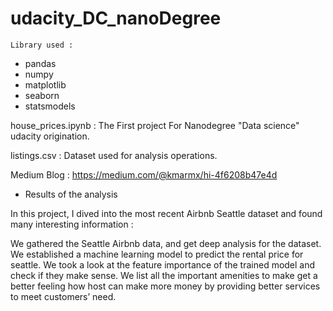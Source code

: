 # udacity_DC_nanoDegree

    Library used :
   - pandas
   - numpy
   - matplotlib
   - seaborn
   - statsmodels

house_prices.ipynb :
The First project For Nanodegree "Data science" udacity origination.

listings.csv :
Dataset used for analysis operations.

Medium Blog :
https://medium.com/@kmarmx/hi-4f6208b47e4d



- Results of the analysis



In this project, I dived into the most recent Airbnb Seattle dataset and found many interesting information  :

We gathered the Seattle Airbnb data, and get deep analysis for the dataset.
We established a machine learning model to predict the rental price for seattle.
We took a look at the feature importance of the trained model and check if they make sense.
We list all the important amenities to make get a better feeling how host can make more money by providing better services to meet customers’ need.
